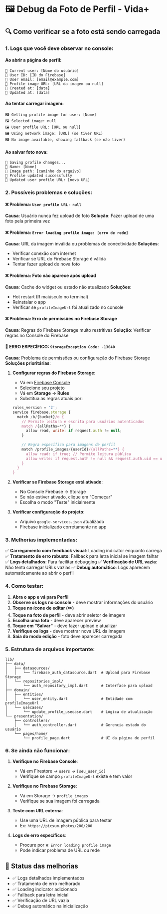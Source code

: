 # 🖼️ Debug da Foto de Perfil - Vida+

## 🔍 Como verificar se a foto está sendo carregada

### **1. Logs que você deve observar no console:**

#### **Ao abrir a página de perfil:**
```
👤 Current user: [Nome do usuário]
👤 User ID: [ID do Firebase]
👤 User email: [email@example.com]
👤 Profile image URL: [URL da imagem ou null]
👤 Created at: [data]
👤 Updated at: [data]
```

#### **Ao tentar carregar imagem:**
```
🖼️ Getting profile image for user: [Nome]
🖼️ Selected image: null
🖼️ User profile URL: [URL ou null]
🖼️ Using network image: [URL] (se tiver URL)
🖼️ No image available, showing fallback (se não tiver)
```

#### **Ao salvar foto nova:**
```
💾 Saving profile changes...
💾 Name: [Nome]
💾 Image path: [caminho do arquivo]
💾 Profile updated successfully
💾 Updated user profile URL: [nova URL]
```

### **2. Possíveis problemas e soluções:**

#### **❌ Problema: `User profile URL: null`**
**Causa**: Usuário nunca fez upload de foto
**Solução**: Fazer upload de uma foto pela primeira vez

#### **❌ Problema: `Error loading profile image: [erro de rede]`**
**Causa**: URL da imagem inválida ou problemas de conectividade
**Soluções**:
- Verificar conexão com internet
- Verificar se URL do Firebase Storage é válida
- Tentar fazer upload de nova foto

#### **❌ Problema: Foto não aparece após upload**
**Causa**: Cache do widget ou estado não atualizado
**Soluções**:
- Hot restart (R maiúsculo no terminal)
- Reinstalar o app
- Verificar se `profileImageUrl` foi atualizado no console

#### **❌ Problema: Erro de permissões no Firebase Storage**
**Causa**: Regras do Firebase Storage muito restritivas
**Solução**: Verificar regras no Console do Firebase

#### **🚨 ERRO ESPECÍFICO: `StorageException Code: -13040`**
**Causa**: Problema de permissões ou configuração do Firebase Storage
**Soluções prioritárias**:

1. **Configurar regras do Firebase Storage**:
   - Vá em [Firebase Console](https://console.firebase.google.com)
   - Selecione seu projeto
   - Vá em **Storage** → **Rules**
   - Substitua as regras atuais por:
   ```javascript
   rules_version = '2';
   service firebase.storage {
     match /b/{bucket}/o {
       // Permite leitura e escrita para usuários autenticados
       match /{allPaths=**} {
         allow read, write: if request.auth != null;
       }
       
       // Regra específica para imagens de perfil
       match /profile_images/{userId}/{allPaths=**} {
         allow read: if true; // Permite leitura pública
         allow write: if request.auth != null && request.auth.uid == userId;
       }
     }
   }
   ```

2. **Verificar se Firebase Storage está ativado**:
   - No Console Firebase → Storage
   - Se não estiver ativado, clique em "Começar"
   - Escolha o modo "Teste" inicialmente

3. **Verificar configuração do projeto**:
   - Arquivo `google-services.json` atualizado
   - Firebase inicializado corretamente no app

### **3. Melhorias implementadas:**

✅ **Carregamento com feedback visual**: Loading indicator enquanto carrega
✅ **Tratamento de erro robusto**: Fallback para letra inicial se imagem falhar
✅ **Logs detalhados**: Para facilitar debugging
✅ **Verificação de URL vazia**: Não tenta carregar URLs vazias
✅ **Debug automático**: Logs aparecem automaticamente ao abrir o perfil

### **4. Como testar:**

1. **Abra o app e vá para Perfil**
2. **Observe os logs no console** - deve mostrar informações do usuário
3. **Toque no ícone de editar (✏️)**
4. **Toque na foto de perfil** - deve abrir seletor de imagem
5. **Escolha uma foto** - deve aparecer preview
6. **Toque em "Salvar"** - deve fazer upload e atualizar
7. **Verifique os logs** - deve mostrar nova URL da imagem
8. **Saia do modo edição** - foto deve aparecer carregada

### **5. Estrutura de arquivos importante:**

```
lib/
├── data/
│   ├── datasources/
│   │   └── firebase_auth_datasource.dart  # Upload para Firebase Storage
│   └── repositories_impl/
│       └── auth_repository_impl.dart      # Interface para upload
├── domain/
│   ├── entities/
│   │   └── user_entity.dart               # Entidade com profileImageUrl
│   └── usecases/
│       └── update_profile_usecase.dart    # Lógica de atualização
└── presentation/
    ├── controllers/
    │   └── auth_controller.dart           # Gerencia estado do usuário
    └── pages/home/
        └── profile_page.dart              # UI da página de perfil
```

### **6. Se ainda não funcionar:**

1. **Verifique no Firebase Console**:
   - Vá em Firestore → `users` → `[seu_user_id]`
   - Verifique se campo `profileImageUrl` existe e tem valor

2. **Verifique no Firebase Storage**:
   - Vá em Storage → `profile_images`
   - Verifique se sua imagem foi carregada

3. **Teste com URL externa**:
   - Use uma URL de imagem pública para testar
   - Ex: `https://picsum.photos/200/200`

4. **Logs de erro específicos**:
   - Procure por `❌ Error loading profile image`
   - Pode indicar problema de URL ou rede

## 🚀 Status das melhorias

- ✅ Logs detalhados implementados
- ✅ Tratamento de erro melhorado  
- ✅ Loading indicator adicionado
- ✅ Fallback para letra inicial
- ✅ Verificação de URL vazia
- ✅ Debug automático na inicialização 